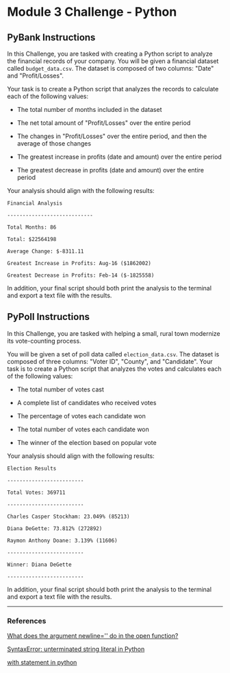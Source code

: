 # Module 3 Challenge - Python


## PyBank Instructions

In this Challenge, you are tasked with creating a Python script to analyze the financial records of your company. You will be given a financial dataset called <code>budget_data.csv</code>. The dataset is composed of two columns: "Date" and "Profit/Losses".

Your task is to create a Python script that analyzes the records to calculate each of the following values:

- The total number of months included in the dataset

- The net total amount of "Profit/Losses" over the entire period

- The changes in "Profit/Losses" over the entire period, and then the average of those changes

- The greatest increase in profits (date and amount) over the entire period

- The greatest decrease in profits (date and amount) over the entire period

Your analysis should align with the following results:

	Financial Analysis
	
	----------------------------
	
	Total Months: 86
	
	Total: $22564198
	
	Average Change: $-8311.11
	
	Greatest Increase in Profits: Aug-16 ($1862002)
	
	Greatest Decrease in Profits: Feb-14 ($-1825558)

In addition, your final script should both print the analysis to the terminal and export a text file with the results.

## PyPoll Instructions

In this Challenge, you are tasked with helping a small, rural town modernize its vote-counting process.

You will be given a set of poll data called <code>election_data.csv</code>. The dataset is composed of three columns: "Voter ID", "County", and "Candidate". Your task is to create a Python script that analyzes the votes and calculates each of the following values:

- The total number of votes cast

- A complete list of candidates who received votes

- The percentage of votes each candidate won

- The total number of votes each candidate won

- The winner of the election based on popular vote



Your analysis should align with the following results:

	Election Results
	
	-------------------------
	
	Total Votes: 369711
	
	-------------------------
	
	Charles Casper Stockham: 23.049% (85213)
	
	Diana DeGette: 73.812% (272892)
	
	Raymon Anthony Doane: 3.139% (11606)
	
	-------------------------
	
	Winner: Diana DeGette
	
	-------------------------

In addition, your final script should both print the analysis to the terminal and export a text file with the results.

---

### References

[What does the argument newline='' do in the open function?](https://stackoverflow.com/questions/61861172/what-does-the-argument-newline-do-in-the-open-function)

[SyntaxError: unterminated string literal in Python](https://www.decodingweb.dev/solved-syntaxerror-unterminated-string-literal-in-python)

[with statement in python](https://www.geeksforgeeks.org/with-statement-in-python)


